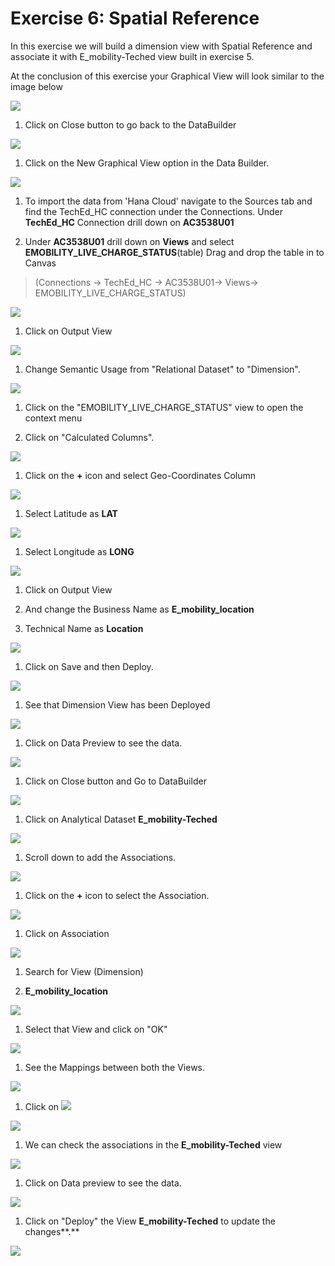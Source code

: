 # Exercise 6: Spatial Reference

In this exercise we will build a dimension view with Spatial Reference and associate it with E_mobility-Teched view built in exercise 5.

At the conclusion of this exercise your Graphical View will look similar to the image below

![](Images/spatialreferenceimage/image27.png)





1.  Click on Close button to go back to the DataBuilder

![](Images/spatialreferenceimage/image1.png)

1.  Click on the New Graphical View option in the Data Builder.

![](Images/spatialreferenceimage/image2.png)

1.  To import the data from 'Hana Cloud' navigate to the Sources tab and find the TechEd_HC connection under the Connections. Under **TechEd_HC** Connection drill down on **AC3538U01**

2.  Under **AC3538U01** drill down on **Views** and select **EMOBILITY_LIVE_CHARGE_STATUS**(table) Drag and drop the table in to Canvas

> (Connections -\> TechEd_HC -\> AC3538U01-\> Views-\> EMOBILITY_LIVE_CHARGE_STATUS)

![](Images/spatialreferenceimage/image3.png)

1.  Click on Output View

![](Images/spatialreferenceimage/image4.png)

1.  Change Semantic Usage from "Relational Dataset" to "Dimension".

![](Images/spatialreferenceimage/image5.png)

1.  Click on the "EMOBILITY_LIVE_CHARGE_STATUS" view to open the context menu

2.  Click on "Calculated Columns".

![](Images/spatialreferenceimage/image6.png)

1.  Click on the **+** icon and select Geo-Coordinates Column

![](Images/spatialreferenceimage/image7.png)

1.  Select Latitude as **LAT**

![](Images/spatialreferenceimage/image8.png)

1.  Select Longitude as **LONG**

![](Images/spatialreferenceimage/image9.png)

1.  Click on Output View

2.  And change the Business Name as **E_mobility_location**

3.  Technical Name as **Location**

![](Images/spatialreferenceimage/image10.png)

1.  Click on Save and then Deploy.

![](Images/spatialreferenceimage/image11.png)

1.  See that Dimension View has been Deployed

![](Images/spatialreferenceimage/image12.png)

1.  Click on Data Preview to see the data.

![](Images/spatialreferenceimage/image13.png)

1.  Click on Close button and Go to DataBuilder

![](Images/spatialreferenceimage/image14.png)

1.  Click on Analytical Dataset **E_mobility-Teched**

![](Images/spatialreferenceimage/image15.png)

1.  Scroll down to add the Associations.

![](Images/spatialreferenceimage/image16.png)

1.  Click on the **+** icon to select the Association.

![](Images/spatialreferenceimage/image17.png)

1.  Click on Association

![](Images/spatialreferenceimage/image18.png)

1.  Search for View (Dimension)

2.  **E_mobility_location**

![](Images/spatialreferenceimage/image19.png)

1.  Select that View and click on "OK"

![](Images/spatialreferenceimage/image20.png)

1.  See the Mappings between both the Views.

![](Images/spatialreferenceimage/image21.png)

1.  Click on ![](Images/spatialreferenceimage/image22.png)

![](Images/spatialreferenceimage/image23.png)

1.  We can check the associations in the **E_mobility-Teched** view

![](Images/spatialreferenceimage/image24.png)

1.  Click on Data preview to see the data.

![](Images/spatialreferenceimage/image25.png)

1.  Click on "Deploy" the View **E_mobility-Teched** to update the changes**.**

![](Images/spatialreferenceimage/image26.png)
